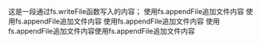 这是一段通过fs.writeFile函数写入的内容；
使用fs.appendFile追加文件内容
使用fs.appendFile追加文件内容
使用fs.appendFile追加文件内容
使用fs.appendFile追加文件内容使用fs.appendFile追加文件内容